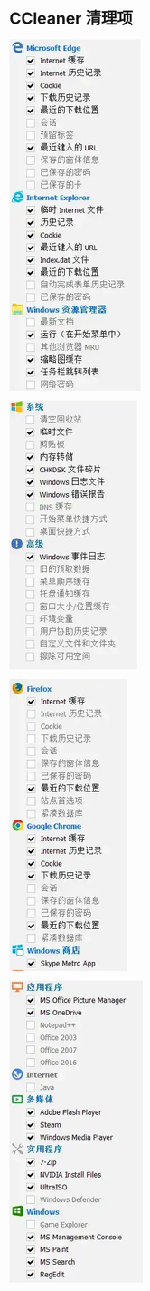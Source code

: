 # CCleaner 清理项

![image_1](https://raw.githubusercontent.com/TinySnow/GithubImageHosting/main/blog/technology/other-docs/image_1.750viy2gg8ow.webp?raw=true)


![image_2](https://raw.githubusercontent.com/TinySnow/GithubImageHosting/main/blog/technology/other-docs/image_2.1qjapbqlzfuo.webp?raw=true)


![image_3](https://raw.githubusercontent.com/TinySnow/GithubImageHosting/main/blog/technology/other-docs/image_3.6exfi55pnerk.webp?raw=true)


![image_4](https://raw.githubusercontent.com/TinySnow/GithubImageHosting/main/blog/technology/other-docs/image_4.72zpt76td6kg.webp?raw=true)